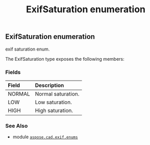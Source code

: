 ﻿---
title: ExifSaturation enumeration
second_title: Aspose.CAD for Python via .NET API References
description: 
type: docs
weight: 130
url: /aspose.cad.exif.enums/exifsaturation/
is_root: false
---

## ExifSaturation enumeration

exif saturation enum.



The ExifSaturation type exposes the following members:

### Fields
| Field | Description |
| :- | :- |
| NORMAL | Normal saturation. |
| LOW | Low saturation. |
| HIGH | High saturation. |



### See Also
* module [`aspose.cad.exif.enums`](..)
